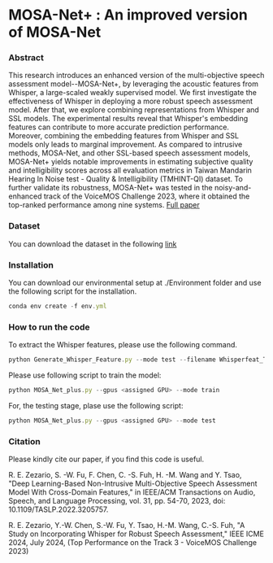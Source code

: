 # MOSA-Net+ : An improved version of MOSA-Net 

### Abstract
This research introduces an enhanced version of the multi-objective speech assessment model--MOSA-Net+, by leveraging the acoustic features from Whisper, a large-scaled weakly supervised model. We first investigate the effectiveness of Whisper in deploying a more robust speech assessment model. After that, we explore combining representations from Whisper and SSL models.  The experimental results reveal that Whisper's embedding features can contribute to more accurate prediction performance. Moreover, combining the embedding features from Whisper and SSL models only leads to marginal improvement. As compared to intrusive methods, MOSA-Net, and other SSL-based speech assessment models, MOSA-Net+ yields notable improvements in estimating subjective quality and intelligibility scores across all evaluation metrics in Taiwan Mandarin Hearing In Noise test - Quality & Intelligibility (TMHINT-QI) dataset. To further validate its robustness, MOSA-Net+ was tested in the noisy-and-enhanced track of the VoiceMOS Challenge 2023, where it obtained the top-ranked performance among nine systems.
<a href="https://arxiv.org/abs/2309.12766" target="_blank">Full paper</a> 


### Dataset ###
You can download the dataset in the following  <a href="https://github.com/dhimasryan/TMHINT-QI_VoiceMOS2023" target="_blank">link</a> 

### Installation ###

You can download our environmental setup at ./Environment folder and use the following script for the installation.
```js
conda env create -f env.yml
```

### How to run the code ###

To extract the Whisper features, please use the following command.
```js
python Generate_Whisper_Feature.py --mode test --filename Whisperfeat_Test_VoiceMOS_2023
```
Please use following script to train the model:
```js
python MOSA_Net_plus.py --gpus <assigned GPU> --mode train
```
For, the testing stage, plase use the following script:
```js
python MOSA_Net_plus.py --gpus <assigned GPU> --mode test
```

### Citation ###

Please kindly cite our paper, if you find this code is useful.

<a id="1"></a> 
R. E. Zezario, S. -W. Fu, F. Chen, C. -S. Fuh, H. -M. Wang and Y. Tsao, "Deep Learning-Based Non-Intrusive Multi-Objective Speech Assessment Model With Cross-Domain Features," in IEEE/ACM Transactions on Audio, Speech, and Language Processing, vol. 31, pp. 54-70, 2023, doi: 10.1109/TASLP.2022.3205757.

R. E. Zezario, Y.-W. Chen, S.-W. Fu, Y. Tsao, H.-M. Wang, C.-S. Fuh, "A Study on Incorporating Whisper for Robust Speech Assessment," IEEE ICME 2024, July 2024, (Top Performance on the Track 3 - VoiceMOS Challenge 2023)
